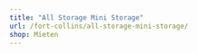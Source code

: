 ```yaml
---
title: "All Storage Mini Storage"
url: /fort-collins/all-storage-mini-storage/
shop: Mieten
---
```


